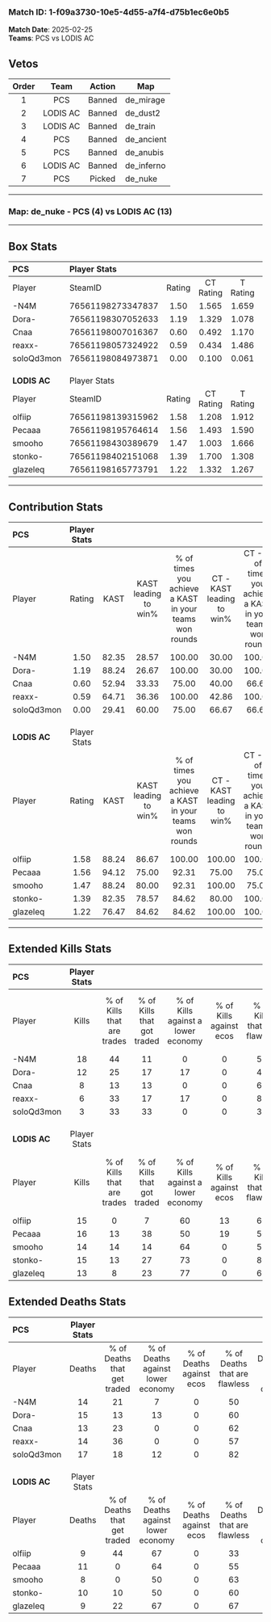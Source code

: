 ### Match ID: 1-f09a3730-10e5-4d55-a7f4-d75b1ec6e0b5  
**Match Date**: 2025-02-25  
**Teams**: PCS vs LODIS AC  

## Vetos  

| Order | Team | Action | Map |
| :---: | :--: | :----: | --- |
| 1 | PCS | Banned | de_mirage |
| 2 | LODIS AC | Banned | de_dust2 |
| 3 | LODIS AC | Banned | de_train |
| 4 | PCS | Banned | de_ancient |
| 5 | PCS | Banned | de_anubis |
| 6 | LODIS AC | Banned | de_inferno |
| 7 | PCS | Picked | de_nuke |

---  

### **Map**: de_nuke - PCS (4) vs LODIS AC (13)  
---  

## Box Stats  

| **PCS**      | Player Stats      |        |           |          |       |       |       |         |        |      |     |
| :- | :- | :-: | :-: | :-: | :-: | :-: | :-: | :-: | :-: | :-: | :-: |
| Player       | SteamID           | Rating | CT Rating | T Rating | KAST  |  ADR  | Kills | Assists | Deaths | K/D  | HS% |
| -N4M         | 76561198273347837 |  1.50  |   1.565   |  1.659   | 82.35 | 108.8 |  18   |    2    |   14   | 1.29 | 61  |
| Dora-        | 76561198307052633 |  1.19  |   1.329   |  1.078   | 88.24 | 95.6  |  12   |    7    |   15   | 0.80 | 50  |
| Cnaa         | 76561198007016367 |  0.60  |   0.492   |  1.170   | 52.94 | 43.2  |   8   |    2    |   13   | 0.62 | 75  |
| reaxx-       | 76561198057324922 |  0.59  |   0.434   |  1.486   | 64.71 | 52.8  |   6   |    3    |   14   | 0.43 | 66  |
| soloQd3mon   | 76561198084973871 |  0.00  |   0.100   |  0.061   | 29.41 | 29.0  |   3   |    1    |   17   | 0.18 | 33  |
|              |                   |        |           |          |       |       |       |         |        |      |     |
|              |                   |        |           |          |       |       |       |         |        |      |     |
|              |                   |        |           |          |       |       |       |         |        |      |     |
| **LODIS AC** | Player Stats      |        |           |          |       |       |       |         |        |      |     |
| Player       | SteamID           | Rating | CT Rating | T Rating | KAST  |  ADR  | Kills | Assists | Deaths | K/D  | HS% |
| olfiip       | 76561198139315962 |  1.58  |   1.208   |  1.912   | 88.24 | 108.1 |  15   |    8    |   9    | 1.67 | 80  |
| Pecaaa       | 76561198195764614 |  1.56  |   1.493   |  1.590   | 94.12 | 100.2 |  16   |    4    |   11   | 1.45 | 62  |
| smooho       | 76561198430389679 |  1.47  |   1.003   |  1.666   | 88.24 | 87.9  |  14   |    4    |   8    | 1.75 | 42  |
| stonko-      | 76561198402151068 |  1.39  |   1.700   |  1.308   | 82.35 | 81.7  |  15   |    3    |   10   | 1.50 | 46  |
| glazeleq     | 76561198165773791 |  1.22  |   1.332   |  1.267   | 76.47 | 68.5  |  13   |    1    |   9    | 1.44 | 38  |
---  

## Contribution Stats  

| **PCS**      | Player Stats |       |                      |                                                        |                           |                                                             |                          |                                                            |
| :- | :-: | :-: | :-: | :-: | :-: | :-: | :-: | :-: |
| Player       |    Rating    | KAST  | KAST leading to win% | % of times you achieve a KAST in your teams won rounds | CT - KAST leading to win% | CT - % of times you achieve a KAST in your teams won rounds | T - KAST leading to win% | T - % of times you achieve a KAST in your teams won rounds |
| -N4M         |     1.50     | 82.35 |        28.57         |                         100.00                         |           30.00           |                           100.00                            |          25.00           |                           100.00                           |
| Dora-        |     1.19     | 88.24 |        26.67         |                         100.00                         |           30.00           |                           100.00                            |          20.00           |                           100.00                           |
| Cnaa         |     0.60     | 52.94 |        33.33         |                         75.00                          |           40.00           |                            66.67                            |          25.00           |                           100.00                           |
| reaxx-       |     0.59     | 64.71 |        36.36         |                         100.00                         |           42.86           |                           100.00                            |          25.00           |                           100.00                           |
| soloQd3mon   |     0.00     | 29.41 |        60.00         |                         75.00                          |           66.67           |                            66.67                            |          50.00           |                           100.00                           |
|              |              |       |                      |                                                        |                           |                                                             |                          |                                                            |
|              |              |       |                      |                                                        |                           |                                                             |                          |                                                            |
|              |              |       |                      |                                                        |                           |                                                             |                          |                                                            |
| **LODIS AC** | Player Stats |       |                      |                                                        |                           |                                                             |                          |                                                            |
| Player       |    Rating    | KAST  | KAST leading to win% | % of times you achieve a KAST in your teams won rounds | CT - KAST leading to win% | CT - % of times you achieve a KAST in your teams won rounds | T - KAST leading to win% | T - % of times you achieve a KAST in your teams won rounds |
| olfiip       |     1.58     | 88.24 |        86.67         |                         100.00                         |          100.00           |                           100.00                            |          81.82           |                           100.00                           |
| Pecaaa       |     1.56     | 94.12 |        75.00         |                         92.31                          |           75.00           |                            75.00                            |          75.00           |                           100.00                           |
| smooho       |     1.47     | 88.24 |        80.00         |                         92.31                          |          100.00           |                            75.00                            |          75.00           |                           100.00                           |
| stonko-      |     1.39     | 82.35 |        78.57         |                         84.62                          |           80.00           |                           100.00                            |          77.78           |                           77.78                            |
| glazeleq     |     1.22     | 76.47 |        84.62         |                         84.62                          |          100.00           |                           100.00                            |          77.78           |                           77.78                            |
---  

## Extended Kills Stats  

| **PCS**      | Player Stats |                            |                            |                                    |                         |                              |                                 |                                       |                    |           |
| :- | :-: | :-: | :-: | :-: | :-: | :-: | :-: | :-: | :-: | :-: |
| Player       |    Kills     | % of Kills that are trades | % of Kills that got traded | % of Kills against a lower economy | % of Kills against ecos | % of Kills that are flawless | % of Kills that are close duels | % of Kills that are assisted by flash | Pistol Round Kills | AWP Kills |
| -N4M         |      18      |             44             |             11             |                 0                  |            0            |              56              |                0                |                   6                   |         0          |     2     |
| Dora-        |      12      |             25             |             17             |                 17                 |            0            |              42              |                0                |                   0                   |         4          |     1     |
| Cnaa         |      8       |             13             |             13             |                 0                  |            0            |              63              |                0                |                  13                   |         0          |     2     |
| reaxx-       |      6       |             33             |             17             |                 17                 |            0            |              83              |                0                |                   0                   |         0          |     4     |
| soloQd3mon   |      3       |             33             |             33             |                 0                  |            0            |              33              |                0                |                   0                   |         0          |     1     |
|              |              |                            |                            |                                    |                         |                              |                                 |                                       |                    |           |
|              |              |                            |                            |                                    |                         |                              |                                 |                                       |                    |           |
|              |              |                            |                            |                                    |                         |                              |                                 |                                       |                    |           |
| **LODIS AC** | Player Stats |                            |                            |                                    |                         |                              |                                 |                                       |                    |           |
| Player       |    Kills     | % of Kills that are trades | % of Kills that got traded | % of Kills against a lower economy | % of Kills against ecos | % of Kills that are flawless | % of Kills that are close duels | % of Kills that are assisted by flash | Pistol Round Kills | AWP Kills |
| olfiip       |      15      |             0              |             7              |                 60                 |           13            |              60              |                0                |                   7                   |         0          |     0     |
| Pecaaa       |      16      |             13             |             38             |                 50                 |           19            |              50              |                0                |                   6                   |         0          |     4     |
| smooho       |      14      |             14             |             14             |                 64                 |            0            |              57              |                0                |                   7                   |         5          |     1     |
| stonko-      |      15      |             13             |             27             |                 73                 |            0            |              80              |                0                |                   0                   |         0          |     1     |
| glazeleq     |      13      |             8              |             23             |                 77                 |            0            |              69              |                0                |                   0                   |         0          |     0     |
## Extended Deaths Stats  

| **PCS**      | Player Stats |                             |                                   |                          |                               |                            |                           |               |
| :- | :-: | :-: | :-: | :-: | :-: | :-: | :-: | :-: |
| Player       |    Deaths    | % of Deaths that get traded | % of Deaths against lower economy | % of Deaths against ecos | % of Deaths that are flawless | % of Deaths that are close | % of Deaths while blinded | Deaths to AWP |
| -N4M         |      14      |             21              |                 7                 |            0             |              50               |             0              |             0             |       0       |
| Dora-        |      15      |             13              |                13                 |            0             |              60               |             0              |             0             |       1       |
| Cnaa         |      13      |             23              |                 0                 |            0             |              62               |             0              |            15             |       0       |
| reaxx-       |      14      |             36              |                 0                 |            0             |              57               |             0              |             7             |       2       |
| soloQd3mon   |      17      |             18              |                12                 |            0             |              82               |             0              |             0             |       2       |
|              |              |                             |                                   |                          |                               |                            |                           |               |
|              |              |                             |                                   |                          |                               |                            |                           |               |
|              |              |                             |                                   |                          |                               |                            |                           |               |
| **LODIS AC** | Player Stats |                             |                                   |                          |                               |                            |                           |               |
| Player       |    Deaths    | % of Deaths that get traded | % of Deaths against lower economy | % of Deaths against ecos | % of Deaths that are flawless | % of Deaths that are close | % of Deaths while blinded | Deaths to AWP |
| olfiip       |      9       |             44              |                67                 |            0             |              33               |             0              |             0             |       1       |
| Pecaaa       |      11      |              0              |                64                 |            0             |              55               |             0              |             9             |       1       |
| smooho       |      8       |              0              |                50                 |            0             |              63               |             0              |             0             |       1       |
| stonko-      |      10      |             10              |                50                 |            0             |              60               |             0              |            10             |       1       |
| glazeleq     |      9       |             22              |                67                 |            0             |              67               |             0              |             0             |       0       |
